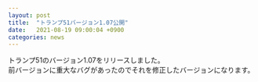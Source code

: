 ```yaml
---
layout: post
title:  "トランプ51バージョン1.07公開"
date:   2021-08-19 09:00:04 +0900
categories: news
---
```


トランプ51のバージョン1.07をリリースしました。  
前バージョンに重大なバグがあったのでそれを修正したバージョンになります。

